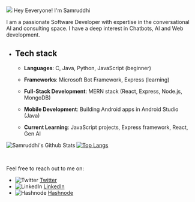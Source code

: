 
### <p align="center">
  <img src="https://giphy.com/gifs/Sophiescloset-hello-sophiescloset-PjU8yYjG5iKgRAd4Tx"/>
  Hey Eeveryone! I'm Samruddhi
</p>
  
I am a passionate Software Developer with expertise in the conversational AI and consulting space. I have a deep interest in Chatbots, AI and Web development.


- ## Tech stack

  - **Languages**: C, Java, Python, JavaScript (beginner)
  - **Frameworks**: Microsoft Bot Framework, Express (learning)
  - **Full-Stack Development**: MERN stack (React, Express, Node.js, MongoDB)
  - **Mobile Development**: Building Android apps in Android Studio (Java)
    
  - **Current Learning**: JavaScript projects, Express framework, React, Gen AI

  
<img align="left" alt="Samruddhi's Github Stats" src="https://github-readme-stats.vercel.app/api?username=samrudhi0909&show_icons=true&hide_border=true" />


[![Top Langs](https://github-readme-stats.vercel.app/api/top-langs/?username=samrudhi0909&layout=compact)](https://github.com/samrudhi0909/github-readme-stats)

</br>

Feel free to reach out to me on:

- ![Twitter](https://img.icons8.com/color/48/000000/twitter--v1.png) [Twitter](https://twitter.com/Samruddhi0909)
- ![LinkedIn](https://img.icons8.com/color/48/000000/linkedin.png) [LinkedIn](https://www.linkedin.com/in/samruddhi-sangale-21680a1b1/)
- ![Hashnode](https://play-lh.googleusercontent.com/NhWlAT4TbjIjirMZfl77W2B8Y1P0gpSNTui6aQYUXJNMhbe8OrUhnfjtccRF3eNFkRo) [Hashnode](https://samrudhi0909.hashnode.dev)
